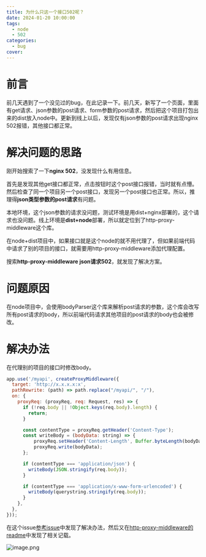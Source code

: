 ```yaml
---
title: 为什么只这一个接口502呢？
date: 2024-01-20 10:00:00
tags:
  - node
  - 502
categories:
  - bug
cover: 
---
```


# 前言
前几天遇到了一个没见过的bug，在此记录一下。前几天，新写了一个页面，里面有get请求、json参数的post请求、form参数的post请求，然后把这个项目打包出来的dist放入node中。更新到线上以后，发现仅有json参数的post请求出现nginx 502报错，其他接口都正常。
# 解决问题的思路
刚开始搜索了一下**nginx 502**，没发现什么有用信息。  

首先是发现其他get接口都正常，点击按钮时这个post接口报错，当时就有点懵。然后检查了同一个项目另一个post接口，发现另一个post接口也正常。所以，推理得**json类型参数的post请求**有问题。  

本地环境，这个json参数的请求没问题，测试环境是用dist+nginx部署的，这个请求也没问题。线上环境是**dist+node**部署，所以就定位到了http-proxy-middleware这个库。

在node+dist项目中，如果接口就是这个node的就不用代理了，但如果前端代码中请求了别的项目的接口，就需要用http-proxy-middleware添加代理配置。

搜索**http-proxy-middleware json请求502**，就发现了解决方案。
# 问题原因
在node项目中，会使用bodyParser这个库来解析post请求的参数，这个库会改写所有post请求的body，所以前端代码请求其他项目的post请求的body也会被修改。
# 解决办法
在代理别的项目的接口时修改body。

```js
app.use('/myapi', createProxyMiddleware({
  target: 'http://x.x.x.x:x',
  pathRewrite: (path) => path.replace("/myapi/", "/"),
  on: {
    proxyReq: (proxyReq, req: Request, res) => {
      if (!req.body || !Object.keys(req.body).length) {
        return;
      }

      const contentType = proxyReq.getHeader('Content-Type');
      const writeBody = (bodyData: string) => {
          proxyReq.setHeader('Content-Length', Buffer.byteLength(bodyData));
          proxyReq.write(bodyData);
      };

      if (contentType === 'application/json') {
        writeBody(JSON.stringify(req.body));
      }

      if (contentType === 'application/x-www-form-urlencoded') {
        writeBody(querystring.stringify(req.body));
      }
    },
  },
}));
```
在这个issue[参考issue](https://github.com/chimurai/http-proxy-middleware/issues/320)中发现了解决办法，然后又在[http-proxy-middleware的readme](https://github.com/chimurai/http-proxy-middleware?tab=readme-ov-file#intercept-and-manipulate-requests)中发现了相关记载。

![image.png](https://cdn.jsdelivr.net/gh/chendx97/CPics/img/3aa13c5da7ea435998ff9c2ac28314c5~tplv-k3u1fbpfcp-jj-mark:3024:0:0:0:q75.awebp)
